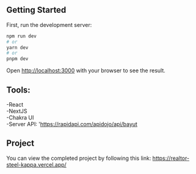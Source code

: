 ## Getting Started

First, run the development server:

```bash
npm run dev
# or
yarn dev
# or
pnpm dev
```

Open [http://localhost:3000](http://localhost:3000) with your browser to see the result.

## Tools:
-React <br>
-NextJS <br>
-Chakra UI<br>
-Server API: 'https://rapidapi.com/apidojo/api/bayut<br>


## Project
You can view the completed project by following this link: https://realtor-steel-kappa.vercel.app/
